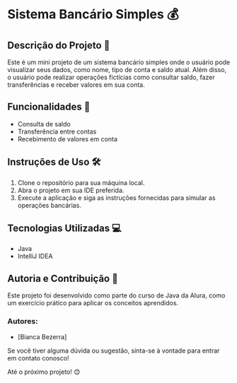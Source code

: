 # Sistema Bancário Simples 💰

## Descrição do Projeto 📝

Este é um mini projeto de um sistema bancário simples onde o usuário pode visualizar seus dados, como nome, tipo de conta e saldo atual. Além disso, o usuário pode realizar operações fictícias como consultar saldo, fazer transferências e receber valores em sua conta.

## Funcionalidades 💼

- Consulta de saldo
- Transferência entre contas
- Recebimento de valores em conta

## Instruções de Uso 🛠️

1. Clone o repositório para sua máquina local.
2. Abra o projeto em sua IDE preferida.
3. Execute a aplicação e siga as instruções fornecidas para simular as operações bancárias.

## Tecnologias Utilizadas 💻

- Java
- IntelliJ IDEA

## Autoria e Contribuição 🤝

Este projeto foi desenvolvido como parte do curso de Java da Alura, como um exercício prático para aplicar os conceitos aprendidos.

### Autores:

- [Bianca Bezerra]


Se você tiver alguma dúvida ou sugestão, sinta-se à vontade para entrar em contato conosco!

Até o próximo projeto! 😊
